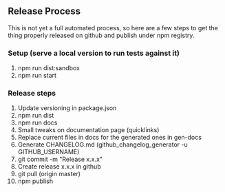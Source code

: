 ## Release Process

This is not yet a full automated process, so here are a few steps to get the thing properly released on github and publish under npm registry.

### Setup (serve a local version to run tests against it)

1.  npm run dist:sandbox
2.  npm run start

### Release steps

1.  Update versioning in package.json
1.  npm run dist
1.  npm run docs
1.  Small tweaks on documentation page (quicklinks)
1.  Replace current files in docs for the generated ones in gen-docs
1.  Generate CHANGELOG.md (github_changelog_generator -u GITHUB_USERNAME)
1.  git commit -m "Release x.x.x"
1.  Create release x.x.x in github
1.  git pull (origin master)
1.  npm publish
